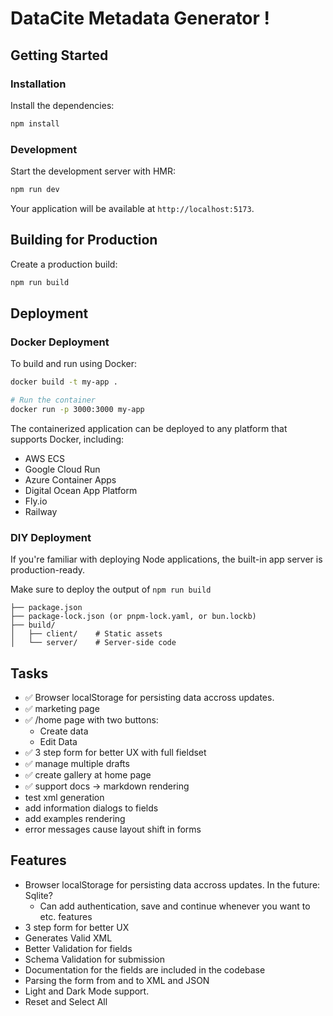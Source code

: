 # DataCite Metadata Generator !



## Getting Started

### Installation

Install the dependencies:

```bash
npm install
```

### Development

Start the development server with HMR:

```bash
npm run dev
```

Your application will be available at `http://localhost:5173`.

## Building for Production

Create a production build:

```bash
npm run build
```

## Deployment

### Docker Deployment

To build and run using Docker:

```bash
docker build -t my-app .

# Run the container
docker run -p 3000:3000 my-app
```

The containerized application can be deployed to any platform that supports Docker, including:

- AWS ECS
- Google Cloud Run
- Azure Container Apps
- Digital Ocean App Platform
- Fly.io
- Railway

### DIY Deployment

If you're familiar with deploying Node applications, the built-in app server is production-ready.

Make sure to deploy the output of `npm run build`

```
├── package.json
├── package-lock.json (or pnpm-lock.yaml, or bun.lockb)
├── build/
│   ├── client/    # Static assets
│   └── server/    # Server-side code
```

## Tasks

- ✅ Browser localStorage for persisting data accross updates.
- ✅ marketing page
- ✅ /home page with two buttons: 
    - Create data
    - Edit Data
- ✅ 3 step form for better UX with full fieldset
- ✅ manage multiple drafts
- ✅ create gallery at home page
- ✅ support docs -> markdown rendering
- test xml generation
- add information dialogs to fields
- add examples rendering
- error messages cause layout shift in forms


## Features

- Browser localStorage for persisting data accross updates. In the future: Sqlite?
    - Can add authentication, save and continue whenever you want to etc. features
- 3 step form for better UX
- Generates Valid XML
- Better Validation for fields
- Schema Validation for submission
- Documentation for the fields are included in the codebase
- Parsing the form from and to XML and JSON
- Light and Dark Mode support.
- Reset and Select All 

